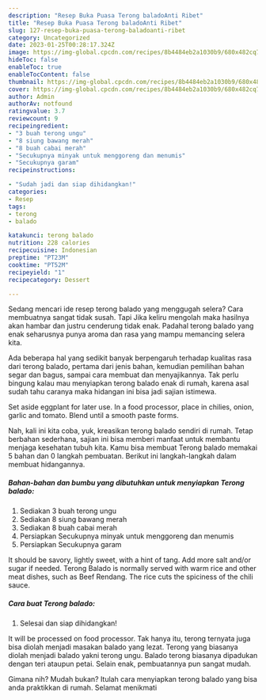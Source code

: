 ```yaml
---
description: "Resep Buka Puasa Terong baladoAnti Ribet"
title: "Resep Buka Puasa Terong baladoAnti Ribet"
slug: 127-resep-buka-puasa-terong-baladoanti-ribet
category: Uncategorized
date: 2023-01-25T00:28:17.324Z
image: https://img-global.cpcdn.com/recipes/8b4484eb2a1030b9/680x482cq70/terong-balado-foto-resep-utama.jpg
hideToc: false
enableToc: true
enableTocContent: false
thumbnail: https://img-global.cpcdn.com/recipes/8b4484eb2a1030b9/680x482cq70/terong-balado-foto-resep-utama.jpg
cover: https://img-global.cpcdn.com/recipes/8b4484eb2a1030b9/680x482cq70/terong-balado-foto-resep-utama.jpg
author: Admin
authorAv: notfound
ratingvalue: 3.7
reviewcount: 9
recipeingredient:
- "3 buah terong ungu"
- "8 siung bawang merah"
- "8 buah cabai merah"
- "Secukupnya minyak untuk menggoreng dan menumis"
- "Secukupnya garam"
recipeinstructions:

- "Sudah jadi dan siap dihidangkan!"
categories:
- Resep
tags:
- terong
- balado

katakunci: terong balado 
nutrition: 228 calories
recipecuisine: Indonesian
preptime: "PT23M"
cooktime: "PT52M"
recipeyield: "1"
recipecategory: Dessert

---
```



Sedang mencari ide resep terong balado yang menggugah selera? Cara membuatnya sangat tidak susah. Tapi Jika keliru mengolah maka hasilnya akan hambar dan justru cenderung tidak enak. Padahal terong balado yang enak seharusnya punya aroma dan rasa yang mampu memancing selera kita.


Ada beberapa hal yang sedikit banyak berpengaruh terhadap kualitas rasa dari terong balado, pertama dari jenis bahan, kemudian pemilihan bahan segar dan bagus, sampai cara membuat dan menyajikannya. Tak perlu bingung kalau mau menyiapkan terong balado enak di rumah, karena asal sudah tahu caranya maka hidangan ini bisa jadi sajian istimewa.

Set aside eggplant for later use. In a food processor, place in chilies, onion, garlic and tomato. Blend until a smooth paste forms.


Nah, kali ini kita coba, yuk, kreasikan terong balado sendiri di rumah. Tetap berbahan sederhana, sajian ini bisa memberi manfaat untuk membantu menjaga kesehatan tubuh kita. Kamu bisa membuat Terong balado memakai 5 bahan dan 0 langkah pembuatan. Berikut ini langkah-langkah dalam membuat hidangannya.

<!--inarticleads1-->

##### Bahan-bahan dan bumbu yang dibutuhkan untuk menyiapkan Terong balado:

1. Sediakan 3 buah terong ungu
1. Sediakan 8 siung bawang merah
1. Sediakan 8 buah cabai merah
1. Persiapkan Secukupnya minyak untuk menggoreng dan menumis
1. Persiapkan Secukupnya garam


It should be savory, lightly sweet, with a hint of tang. Add more salt and/or sugar if needed. Terong Balado is normally served with warm rice and other meat dishes, such as Beef Rendang. The rice cuts the spiciness of the chili sauce. 

<!--inarticleads2-->

##### Cara buat Terong balado:


1. Selesai dan siap dihidangkan!

It will be processed on food processor. Tak hanya itu, terong ternyata juga bisa diolah menjadi masakan balado yang lezat. Terong yang biasanya diolah menjadi balado yakni terong ungu. Balado terong biasanya dipadukan dengan teri ataupun petai. Selain enak, pembuatannya pun sangat mudah. 

Gimana nih? Mudah bukan? Itulah cara menyiapkan terong balado yang bisa anda praktikkan di rumah. Selamat menikmati
